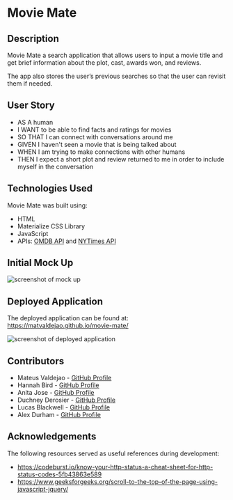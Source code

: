 # Movie Mate

## Description

Movie Mate a search application that allows users to input a movie title and get brief information about the plot, cast, awards won, and reviews.

The app also stores the user’s previous searches so that the user can revisit them if needed.

## User Story

* AS A human
* I WANT to be able to find facts and ratings for movies
* SO THAT I can connect with conversations around me
* GIVEN I haven't seen a movie that is being talked about
* WHEN I am trying to make connections with other humans
* THEN I expect a short plot and review returned to me in order to include myself in the conversation

## Technologies Used

Movie Mate was built using:
* HTML
* Materialize CSS Library
* JavaScript
* APIs: [OMDB API](https://www.omdbapi.com/) and [NYTimes API](https://developer.nytimes.com/apis)

## Initial Mock Up

![screenshot of mock up](https://user-images.githubusercontent.com/106041115/179863653-7b051d38-11c7-473b-835b-2541d528bac3.png)

## Deployed Application

The deployed application can be found at: https://matvaldejao.github.io/movie-mate/

![screenshot of deployed application]()

## Contributors

* Mateus Valdejao - [GitHub Profile](https://github.com/MatValdejao)
* Hannah Bird - [GitHub Profile](https://github.com/Hannahbird)
* Anita Jose - [GitHub Profile](https://github.com/anitajose1)
* Duchney Derosier - [GitHub Profile](https://github.com/d2-dro)
* Lucas Blackwell - [GitHub Profile](https://github.com/Blackwell101)
* Alex Durham - [GitHub Profile](https://github.com/Alex-Durham)

## Acknowledgements

The following resources served as useful references during development:
* https://codeburst.io/know-your-http-status-a-cheat-sheet-for-http-status-codes-5fb43863e589
* https://www.geeksforgeeks.org/scroll-to-the-top-of-the-page-using-javascript-jquery/
